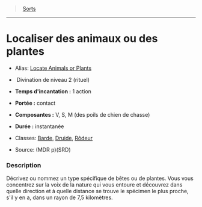 ﻿> [Sorts](hd_spells.md)

---

# Localiser des animaux ou des plantes

- Alias: [Locate Animals or Plants](srd_spells_locate_animals_or_plants.md)

-  Divination de niveau 2 (rituel)

- **Temps d'incantation :** 1 action

- **Portée :** contact

- **Composantes :** V, S, M (des poils de chien de chasse)</Components-->

- **Durée :** instantanée

- Classes: [Barde](hd_bard.md), [Druide](hd_druid.md), [Rôdeur](hd_ranger.md)

- Source: (MDR p)(SRD)

### Description

Décrivez ou nommez un type spécifique de bêtes ou de plantes. Vous vous concentrez sur la voix de la nature qui vous entoure et découvrez dans quelle direction et à quelle distance se trouve le spécimen le plus proche, s'il y en a, dans un rayon de 7,5 kilomètres.

